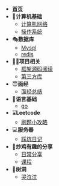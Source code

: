 - [**首页**](/README.md)
- 🎨**计算机基础**
  - [计算机网络](/计算机基础/)
  - [操作系统](/计算机基础/)
- 🎭**数据库**
  - [Mysql](/database/mysql/)
  - [redis](/database/redis/)
- 🐱‍🏍**项目相关**
  - [框架源码阅读](/项目相关/框架源码阅读/)
  - [第三方库](/项目相关/第三方库/)
- 😇**面经**
  - [面经总结](/面经/)
- 📜**语言基础**
  - [go](/语言基础/go/)
- ⌛**Leetcode**
  - [刷题小攻略](/Leetcode/)
- 💻**服务器**
  - [踩坑日记](/服务器/)
- 🤪**炒鸡有趣的分享**
  - [日常分享](/炒鸡有趣/)
  - [课程](/课程/)
- 🥴**树洞**
  - [哭泣泣](/树洞/计划.md)
